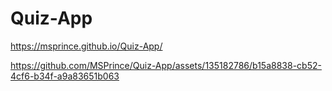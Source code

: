 # Quiz-App
https://msprince.github.io/Quiz-App/

https://github.com/MSPrince/Quiz-App/assets/135182786/b15a8838-cb52-4cf6-b34f-a9a83651b063

